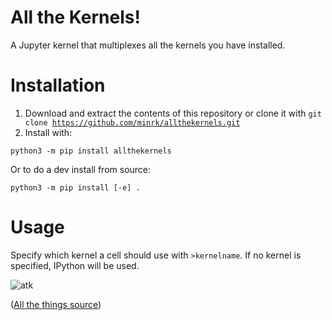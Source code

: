 # All the Kernels!

A Jupyter kernel that multiplexes all the kernels you have installed.

# Installation

1. Download and extract the contents of this repository or clone it with <code>git clone https://github.com/minrk/allthekernels.git</code>
2. Install with:

```
python3 -m pip install allthekernels
```
Or to do a dev install from source:

```
python3 -m pip install [-e] .
```

# Usage

Specify which kernel a cell should use with `>kernelname`.
If no kernel is specified, IPython will be used.

![atk](img/allthekernels.png)

([All the things source](http://hyperboleandahalf.blogspot.no/2010/06/this-is-why-ill-never-be-adult.html))